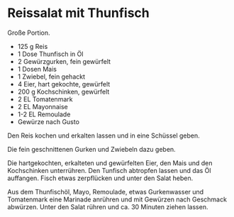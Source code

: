 Reissalat mit Thunfisch
=======================

Große Portion.

* 125 g Reis
* 1 Dose Thunfisch in Öl
* 2 Gewürzgurken, fein gewürfelt
* 1 Dosen Mais
* 1 Zwiebel, fein gehackt
* 4 Eier, hart gekochte, gewürfelt
* 200 g Kochschinken, gewürfelt
* 2 EL Tomatenmark
* 2 EL Mayonnaise
* 1-2 EL Remoulade
* Gewürze nach Gusto


Den Reis kochen und erkalten lassen und in eine Schüssel geben.

Die fein geschnittenen Gurken und Zwiebeln dazu geben.

Die hartgekochten, erkalteten und gewürfelten Eier, den Mais und den
Kochschinken unterrühren. Den Tunfisch abtropfen lassen und das Öl auffangen.
Fisch etwas zerpflücken und unter den Salat heben.

Aus dem Thunfischöl, Mayo, Remoulade, etwas Gurkenwasser und Tomatenmark eine
Marinade anrühren und mit Gewürzen nach Geschmack abwürzen. Unter den Salat
rühren und ca. 30 Minuten ziehen lassen.